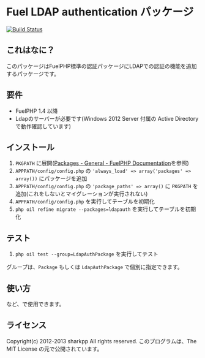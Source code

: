 Fuel LDAP authentication パッケージ
===================================

[![Build Status](https://travis-ci.org/sharkpp/fuel-ldapauth.png?branch=master)](https://travis-ci.org/sharkpp/fuel-ldapauth)

これはなに？
------------

このパッケージはFuelPHP標準の認証パッケージにLDAPでの認証の機能を追加するパッケージです。

要件
----

* FuelPHP 1.4 以降
* Ldapのサーバーが必要です(Windows 2012 Server 付属の Active Directory で動作確認しています)

インストール
------------

1. ``` PKGPATH ``` に展開([Packages - General - FuelPHP Documentation](http://fuelphp.com/docs/general/packages.html)を参照)
2. ``` APPPATH/config/config.php ``` の ``` 'always_load' => array('packages' => array()) ``` にパッケージを追加
3. ``` APPPATH/config/config.php ``` の ``` 'package_paths' => array() ``` に ``` PKGPATH ``` を追加(これをしないとマイグレーションが実行されない)
4. ``` APPPATH/config/config.php ``` を実行してテーブルを初期化
5. ``` php oil refine migrate --packages=ldapauth ``` を実行してテーブルを初期化

テスト
------

1. ``` php oil test --group=LdapAuthPackage ``` を実行してテスト

グループは、``` Package ``` もしくは ``` LdapAuthPackage ``` で個別に指定できます。

使い方
------


など、で使用できます。

ライセンス
----------

Copyright(c) 2012-2013 sharkpp All rights reserved.
このプログラムは、The MIT License の元で公開されています。
